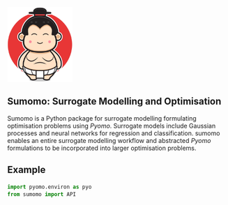 <img
  src="sumo.jpeg"
  alt="A sumo"
  width=150>

## Sumomo: Surrogate Modelling and Optimisation
Sumomo is a Python package for surrogate modelling formulating optimisation problems using *Pyomo*. Surrogate models include Gaussian processes and neural networks for regression and classification. sumomo enables an entire surrogate modelling workflow and abstracted *Pyomo* formulations to be incorporated into larger optimisation problems.

## Example
```python
import pyomo.environ as pyo
from sumomo import API
```
